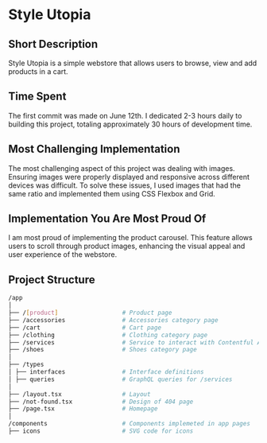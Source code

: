 # Style Utopia

## Short Description

Style Utopia is a simple webstore that allows users to browse, view and add products in a cart.

## Time Spent

The first commit was made on June 12th. I dedicated 2-3 hours daily to building this project, totaling approximately 30 hours of development time.

## Most Challenging Implementation

The most challenging aspect of this project was dealing with images. Ensuring images were properly displayed and responsive across different devices was difficult. To solve these issues, I used images that had the same ratio and implemented them using CSS Flexbox and Grid.

## Implementation You Are Most Proud Of

I am most proud of implementing the product carousel. This feature allows users to scroll through product images, enhancing the visual appeal and user experience of the webstore.

## Project Structure
```bash
/app
│
├── /[product]                  # Product page
├── /accessories                # Accessories category page
├── /cart                       # Cart page
├── /clothing                   # Clothing category page
├── /services                   # Service to interact with Contentful API
├── /shoes                      # Shoes category page
│
├── /types  
│ ├── interfaces                # Interface definitions
│ ├── queries                   # GraphQL queries for /services
│
├── /layout.tsx                 # Layout
├── /not-found.tsx              # Design of 404 page
├── /page.tsx                   # Homepage
│
/components                     # Components implemeted in app pages
├── icons                       # SVG code for icons
```